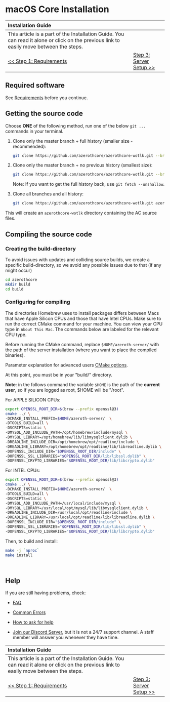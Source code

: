# macOS Core Installation

| Installation Guide | |
| :- | :- |
| This article is a part of the Installation Guide. You can read it alone or click on the previous link to easily move between the steps. |
| [<< Step 1: Requirements](requirements.md) | [Step 3: Server Setup >>](server-setup.md) |

## Required software

See [Requirements](requirements.md) before you continue.

## Getting the source code

Choose **ONE** of the following method, run one of the below `git ...` commands in your terminal.


1. Clone only the master branch + full history (smaller size - recommended):

    ```sh
    git clone https://github.com/azerothcore/azerothcore-wotlk.git --branch master --single-branch azerothcore
    ```

1. Clone only the master branch + no previous history (smallest size):

    ```sh
    git clone https://github.com/azerothcore/azerothcore-wotlk.git --branch master --single-branch azerothcore --depth 1
    ```

    Note: If you want to get the full history back, use `git fetch --unshallow`.

1. Clone all branches and all history:

    ```sh
    git clone https://github.com/azerothcore/azerothcore-wotlk.git azerothcore
    ```

This will create an `azerothcore-wotlk` directory containing the AC source files.

## Compiling the source code

### Creating the build-directory

To avoid issues with updates and colliding source builds, we create a specific build-directory, so we avoid any possible issues due to that (if any might occur)

```sh
cd azerothcore
mkdir build
cd build
```

### Configuring for compiling

The directories Homebrew uses to install packages differs between Macs that have Apple Silicon CPUs and those that have Intel CPUs. Make sure to run the correct CMake command for your machine. You can view your CPU type in `About This Mac`. The commands below are labeled for the relevant CPU type.

Before running the CMake command, replace `$HOME/azeroth-server/` with the path of the server installation (where you want to place the compiled binaries).

Parameter explanation for advanced users [CMake options](cmake-options.md).

At this point, you must be in your "build/" directory.

**Note**: in the follows command the variable `$HOME` is the path of the **current user**, so if you are logged as root, $HOME will be "/root".

For APPLE SILICON CPUs:
```sh
export OPENSSL_ROOT_DIR=$(brew --prefix openssl@3)
cmake ../ \
-DCMAKE_INSTALL_PREFIX=$HOME/azeroth-server/  \
-DTOOLS_BUILD=all \
-DSCRIPTS=static \
-DMYSQL_ADD_INCLUDE_PATH=/opt/homebrew/include/mysql \
-DMYSQL_LIBRARY=/opt/homebrew/lib/libmysqlclient.dylib \
-DREADLINE_INCLUDE_DIR=/opt/homebrew/opt/readline/include \
-DREADLINE_LIBRARY=/opt/homebrew/opt/readline/lib/libreadline.dylib \
-DOPENSSL_INCLUDE_DIR="$OPENSSL_ROOT_DIR/include" \
-DOPENSSL_SSL_LIBRARIES="$OPENSSL_ROOT_DIR/lib/libssl.dylib" \
-DOPENSSL_CRYPTO_LIBRARIES="$OPENSSL_ROOT_DIR/lib/libcrypto.dylib"
```

For INTEL CPUs:
```sh
export OPENSSL_ROOT_DIR=$(brew --prefix openssl@3)
cmake ../ \
-DCMAKE_INSTALL_PREFIX=$HOME/azeroth-server/  \
-DTOOLS_BUILD=all \
-DSCRIPTS=static \
-DMYSQL_ADD_INCLUDE_PATH=/usr/local/include/mysql \
-DMYSQL_LIBRARY=/usr/local/opt/mysql/lib/libmysqlclient.dylib \
-DREADLINE_INCLUDE_DIR=/usr/local/opt/readline/include \
-DREADLINE_LIBRARY=/usr/local/opt/readline/lib/libreadline.dylib \
-DOPENSSL_INCLUDE_DIR="$OPENSSL_ROOT_DIR/include" \
-DOPENSSL_SSL_LIBRARIES="$OPENSSL_ROOT_DIR/lib/libssl.dylib" \
-DOPENSSL_CRYPTO_LIBRARIES="$OPENSSL_ROOT_DIR/lib/libcrypto.dylib"
```
Then, to build and install:

```sh
make -j `nproc`
make install
```

<br>

## Help

If you are still having problems, check:

* [FAQ](faq.md)

* [Common Errors](common-errors.md)

* [How to ask for help](how-to-ask-for-help.md)

* [Join our Discord Server](https://discord.gg/gkt4y2x), but it is not a 24/7 support channel. A staff member will answer you whenever they have time.

| Installation Guide | |
| :- | :- |
| This article is a part of the Installation Guide. You can read it alone or click on the previous link to easily move between the steps. |
| [<< Step 1: Requirements](requirements.md) | [Step 3: Server Setup >>](server-setup.md) |
